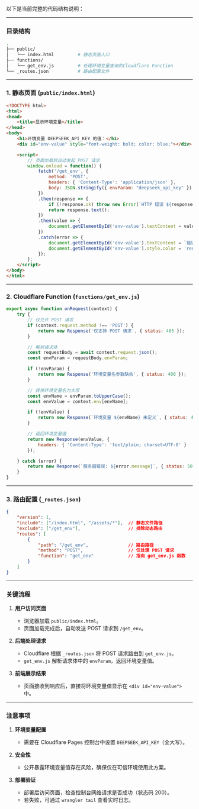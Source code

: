 

以下是当前完整的代码结构说明：

---

### **目录结构**
```bash
.
├── public/
│   └── index.html         # 静态页面入口
├── functions/
│   └── get_env.js         # 处理环境变量查询的Cloudflare Function
└── _routes.json           # 路由配置文件
```

---

### **1. 静态页面 (`public/index.html`)**
```html
<!DOCTYPE html>
<html>
<head>
    <title>显示环境变量</title>
</head>
<body>
    <h1>环境变量 DEEPSEEK_API_KEY 的值：</h1>
    <div id="env-value" style="font-weight: bold; color: blue;"></div>

    <script>
        // 页面加载后自动发起 POST 请求
        window.onload = function() {
            fetch('/get_env', {
                method: 'POST',
                headers: { 'Content-Type': 'application/json' },
                body: JSON.stringify({ envParam: "deepseek_api_key" }) // 硬编码环境变量名
            })
            .then(response => {
                if (!response.ok) throw new Error(`HTTP 错误 ${response.status}`);
                return response.text();
            })
            .then(value => {
                document.getElementById('env-value').textContent = value;
            })
            .catch(error => {
                document.getElementById('env-value').textContent = `错误: ${error.message}`;
                document.getElementById('env-value').style.color = 'red';
            });
        };
    </script>
</body>
</html>
```

---

### **2. Cloudflare Function (`functions/get_env.js`)**
```javascript
export async function onRequest(context) {
    try {
        // 仅允许 POST 请求
        if (context.request.method !== 'POST') {
            return new Response('仅支持 POST 请求', { status: 405 });
        }

        // 解析请求体
        const requestBody = await context.request.json();
        const envParam = requestBody.envParam;

        if (!envParam) {
            return new Response('环境变量名参数缺失', { status: 400 });
        }

        // 转换环境变量名为大写
        const envName = envParam.toUpperCase();
        const envValue = context.env[envName];

        if (!envValue) {
            return new Response(`环境变量 ${envName} 未定义`, { status: 404 });
        }

        // 返回环境变量值
        return new Response(envValue, {
            headers: { 'Content-Type': 'text/plain; charset=UTF-8' }
        });

    } catch (error) {
        return new Response(`服务器错误: ${error.message}`, { status: 500 });
    }
}
```

---

### **3. 路由配置 (`_routes.json`)**
```json
{
    "version": 1,
    "include": ["/index.html", "/assets/*"],  // 静态文件路径
    "exclude": ["/get_env"],                  // 排除动态路由
    "routes": [
        {
            "path": "/get_env",               // 路由路径
            "method": "POST",                 // 仅处理 POST 请求
            "function": "get_env"             // 指向 get_env.js 函数
        }
    ]
}
```

---

### **关键流程**
1. **用户访问页面**  
   - 浏览器加载 `public/index.html`。
   - 页面加载完成后，自动发送 POST 请求到 `/get_env`。

2. **后端处理请求**  
   - Cloudflare 根据 `_routes.json` 将 POST 请求路由到 `get_env.js`。
   - `get_env.js` 解析请求体中的 `envParam`，返回环境变量值。

3. **前端展示结果**  
   - 页面接收到响应后，直接将环境变量值显示在 `<div id="env-value">` 中。

---

### **注意事项**
1. **环境变量配置**  
   - 需要在 Cloudflare Pages 控制台中设置 `DEEPSEEK_API_KEY`（全大写）。

2. **安全性**  
   - 公开暴露环境变量值存在风险，确保仅在可信环境使用此方案。

3. **部署验证**  
   - 部署后访问页面，检查控制台网络请求是否成功（状态码 200）。  
   - 若失败，可通过 `wrangler tail` 查看实时日志。
